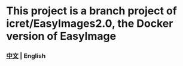 # This project is a branch project of icret/EasyImages2.0, the Docker version of EasyImage

### [中文](https://github.com/DDSRem/easyimage/blob/master/README.md) | English
